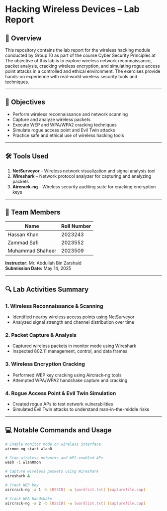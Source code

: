 # Hacking Wireless Devices – Lab Report

## 🧠 Overview

This repository contains the lab report for the wireless hacking module conducted by Group 10 as part of the course  Cyber Security Principles at 
The objective of this lab is to explore wireless network reconnaissance, packet analysis, cracking wireless encryption, and simulating
 rogue access point attacks in a controlled and ethical environment. The exercises provide hands-on experience with 
real-world wireless security tools and techniques.

---

## 🎯 Objectives

- Perform wireless reconnaissance and network scanning  
- Capture and analyze wireless packets  
- Execute WEP and WPA/WPA2 cracking techniques  
- Simulate rogue access point and Evil Twin attacks  
- Practice safe and ethical use of wireless hacking tools  

---

## 🛠️ Tools Used

1. **NetSurveyor** – Wireless network visualization and signal analysis tool  
2. **Wireshark** – Network protocol analyzer for capturing and analyzing packets  
3. **Aircrack-ng** – Wireless security auditing suite for cracking encryption keys  

---

## 👥 Team Members

| Name            | Roll Number |
|-----------------|-------------|
| Hassan Khan     | 2023243     |
| Zammad Safi     | 2023552     |
| Muhammad Shaheer| 2023509     |

**Instructor:** Mr. Abdullah Bin Zarshaid  
**Submission Date:** May 14, 2025  

---

## 🔍 Lab Activities Summary

### 1. Wireless Reconnaissance & Scanning  
- Identified nearby wireless access points using NetSurveyor  
- Analyzed signal strength and channel distribution over time  

### 2. Packet Capture & Analysis  
- Captured wireless packets in monitor mode using Wireshark  
- Inspected 802.11 management, control, and data frames  

### 3. Wireless Encryption Cracking  
- Performed WEP key cracking using Aircrack-ng tools  
- Attempted WPA/WPA2 handshake capture and cracking  

### 4. Rogue Access Point & Evil Twin Simulation  
- Created rogue APs to test network vulnerabilities  
- Simulated Evil Twin attacks to understand man-in-the-middle risks  

---

## 💻 Notable Commands and Usage

```bash
# Enable monitor mode on wireless interface
airmon-ng start wlan0

# Scan wireless networks and WPS-enabled APs
wash -i wlan0mon

# Capture wireless packets using Wireshark
wireshark &

# Crack WEP key
aircrack-ng -a 1 -b [BSSID] -w [wordlist.txt] [capturefile.cap]

# Crack WPA handshake
aircrack-ng -a 2 -b [BSSID] -w [wordlist.txt] [capturefile.cap]
